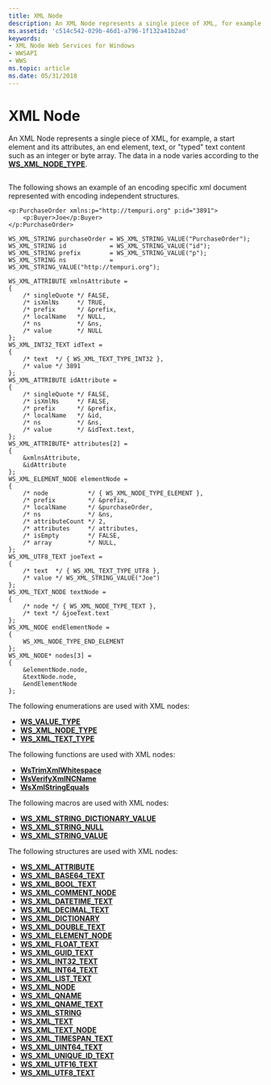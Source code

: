 ```yaml
---
title: XML Node
description: An XML Node represents a single piece of XML, for example, a start element and its attributes, an end element, text, or \ 0034;typed \ 0034; text content such as an integer or byte array. The data in a node varies according to the WS\_XML\_NODE\_TYPE.
ms.assetid: 'c514c542-029b-46d1-a796-1f132a41b2ad'
keywords:
- XML Node Web Services for Windows
- WWSAPI
- WWS
ms.topic: article
ms.date: 05/31/2018
---
```


# XML Node

An XML Node represents a single piece of XML, for example, a start element and its attributes, an end element, text, or "typed" text content such as an integer or byte array. The data in a node varies according to the [**WS\_XML\_NODE\_TYPE**](/windows/desktop/api/WebServices/ne-webservices-ws_xml_node_type).

## 

The following shows an example of an encoding specific xml document represented with encoding independent structures.

``` syntax
<p:PurchaseOrder xmlns:p="http://tempuri.org" p:id="3891">
    <p:Buyer>Joe</p:Buyer>
</p:PurchaseOrder>
```

``` syntax
WS_XML_STRING purchaseOrder = WS_XML_STRING_VALUE("PurchaseOrder");
WS_XML_STRING id            = WS_XML_STRING_VALUE("id");
WS_XML_STRING prefix        = WS_XML_STRING_VALUE("p");
WS_XML_STRING ns            = WS_XML_STRING_VALUE("http://tempuri.org");

WS_XML_ATTRIBUTE xmlnsAttribute =
{
    /* singleQuote */ FALSE,
    /* isXmlNs     */ TRUE,
    /* prefix      */ &prefix,
    /* localName   */ NULL,
    /* ns          */ &ns,
    /* value       */ NULL
};
WS_XML_INT32_TEXT idText =
{
    /* text  */ { WS_XML_TEXT_TYPE_INT32 },
    /* value */ 3891
};
WS_XML_ATTRIBUTE idAttribute =
{
    /* singleQuote */ FALSE,
    /* isXmlNs     */ FALSE,
    /* prefix      */ &prefix,
    /* localName   */ &id,
    /* ns          */ &ns,
    /* value       */ &idText.text,
};
WS_XML_ATTRIBUTE* attributes[2] =
{
    &xmlnsAttribute,
    &idAttribute
};
WS_XML_ELEMENT_NODE elementNode =
{
    /* node           */ { WS_XML_NODE_TYPE_ELEMENT },
    /* prefix         */ &prefix,
    /* localName      */ &purchaseOrder,
    /* ns             */ &ns,
    /* attributeCount */ 2,
    /* attributes     */ attributes,
    /* isEmpty        */ FALSE,
    /* array          */ NULL,
};
WS_XML_UTF8_TEXT joeText =
{
    /* text  */ { WS_XML_TEXT_TYPE_UTF8 },
    /* value */ WS_XML_STRING_VALUE("Joe")
};
WS_XML_TEXT_NODE textNode =
{
    /* node */ { WS_XML_NODE_TYPE_TEXT },
    /* text */ &joeText.text
};
WS_XML_NODE endElementNode =
{
    WS_XML_NODE_TYPE_END_ELEMENT
};
WS_XML_NODE* nodes[3] =
{
    &elementNode.node,
    &textNode.node,
    &endElementNode
};
```

The following enumerations are used with XML nodes:

-   [**WS\_VALUE\_TYPE**](/windows/desktop/api/WebServices/ne-webservices-ws_value_type)
-   [**WS\_XML\_NODE\_TYPE**](/windows/desktop/api/WebServices/ne-webservices-ws_xml_node_type)
-   [**WS\_XML\_TEXT\_TYPE**](/windows/desktop/api/WebServices/ne-webservices-ws_xml_text_type)

The following functions are used with XML nodes:

-   [**WsTrimXmlWhitespace**](/windows/desktop/api/WebServices/nf-webservices-wstrimxmlwhitespace)
-   [**WsVerifyXmlNCName**](/windows/desktop/api/WebServices/nf-webservices-wsverifyxmlncname)
-   [**WsXmlStringEquals**](/windows/desktop/api/WebServices/nf-webservices-wsxmlstringequals)

The following macros are used with XML nodes:

-   [**WS\_XML\_STRING\_DICTIONARY\_VALUE**](/windows/desktop/api/WebServices/nf-webservices-ws_xml_string_dictionary_value)
-   [**WS\_XML\_STRING\_NULL**](/previous-versions/windows/desktop/legacy/dd323562(v=vs.85))
-   [**WS\_XML\_STRING\_VALUE**](/windows/desktop/api/WebServices/nf-webservices-ws_xml_string_value)

The following structures are used with XML nodes:

-   [**WS\_XML\_ATTRIBUTE**](/windows/desktop/api/WebServices/ns-webservices-ws_xml_attribute)
-   [**WS\_XML\_BASE64\_TEXT**](/windows/desktop/api/WebServices/ns-webservices-ws_xml_base64_text)
-   [**WS\_XML\_BOOL\_TEXT**](/windows/desktop/api/WebServices/ns-webservices-ws_xml_bool_text)
-   [**WS\_XML\_COMMENT\_NODE**](/windows/desktop/api/WebServices/ns-webservices-ws_xml_comment_node)
-   [**WS\_XML\_DATETIME\_TEXT**](/windows/desktop/api/WebServices/ns-webservices-ws_xml_datetime_text)
-   [**WS\_XML\_DECIMAL\_TEXT**](/windows/desktop/api/WebServices/ns-webservices-ws_xml_decimal_text)
-   [**WS\_XML\_DICTIONARY**](/windows/desktop/api/WebServices/ns-webservices-ws_xml_dictionary)
-   [**WS\_XML\_DOUBLE\_TEXT**](/windows/desktop/api/WebServices/ns-webservices-ws_xml_double_text)
-   [**WS\_XML\_ELEMENT\_NODE**](/windows/desktop/api/WebServices/ns-webservices-ws_xml_element_node)
-   [**WS\_XML\_FLOAT\_TEXT**](/windows/desktop/api/WebServices/ns-webservices-ws_xml_float_text)
-   [**WS\_XML\_GUID\_TEXT**](/windows/desktop/api/WebServices/ns-webservices-ws_xml_guid_text)
-   [**WS\_XML\_INT32\_TEXT**](/windows/desktop/api/WebServices/ns-webservices-ws_xml_int32_text)
-   [**WS\_XML\_INT64\_TEXT**](/windows/desktop/api/WebServices/ns-webservices-ws_xml_int64_text)
-   [**WS\_XML\_LIST\_TEXT**](/windows/desktop/api/WebServices/ns-webservices-ws_xml_list_text)
-   [**WS\_XML\_NODE**](/windows/desktop/api/WebServices/ns-webservices-ws_xml_node)
-   [**WS\_XML\_QNAME**](/windows/desktop/api/WebServices/ns-webservices-ws_xml_qname)
-   [**WS\_XML\_QNAME\_TEXT**](/windows/desktop/api/WebServices/ns-webservices-ws_xml_qname_text)
-   [**WS\_XML\_STRING**](/windows/desktop/api/WebServices/ns-webservices-ws_xml_string)
-   [**WS\_XML\_TEXT**](/windows/desktop/api/WebServices/ns-webservices-ws_xml_text)
-   [**WS\_XML\_TEXT\_NODE**](/windows/desktop/api/WebServices/ns-webservices-ws_xml_text_node)
-   [**WS\_XML\_TIMESPAN\_TEXT**](/windows/desktop/api/WebServices/ns-webservices-ws_xml_timespan_text)
-   [**WS\_XML\_UINT64\_TEXT**](/windows/desktop/api/WebServices/ns-webservices-ws_xml_uint64_text)
-   [**WS\_XML\_UNIQUE\_ID\_TEXT**](/windows/desktop/api/WebServices/ns-webservices-ws_xml_unique_id_text)
-   [**WS\_XML\_UTF16\_TEXT**](/windows/desktop/api/WebServices/ns-webservices-ws_xml_utf16_text)
-   [**WS\_XML\_UTF8\_TEXT**](/windows/desktop/api/WebServices/ns-webservices-ws_xml_utf8_text)

 

 